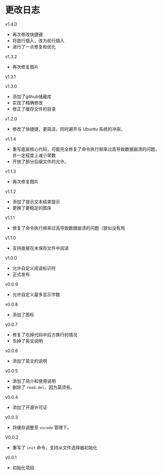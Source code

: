 # 更改日志

v1.4.0
- 再次修改快捷键
- 将首行插入，改为前行插入
- 进行了一点修复和优化

v1.3.2
- 再次修复图片

v1.3.1

v1.3.0

- 添加了github储藏库
- 实现了精确修改
- 修正了缓存文件的目录

v1.2.0

- 修改了快捷键，更简洁，同时避开与 Ubuntu 系统的冲突。

v1.1.4
- 重写底层核心代码，可能完全修复了命令执行频率过高导致数据崩溃的问题，并一定程度上减小常数
- 开放了部分后缀文件的允许。

v1.1.3
- 再次修复图片

v1.1.2
- 添加了提示文本结束提示
- 更换了更稳定的图床

v1.1.1
- 修复了命令执行频率过高导致数据崩溃的问题（貌似没有用

v1.1.0
- 支持直接在未保存文件中阅读

v1.0.0
- 允许自定义阅读标识符
- 正式发布

v0.0.9
- 允许自定义最多显示字数

v0.0.8
- 添加了图标

v0.0.7
- 修复了吃掉代码中后方换行的情况
- 去掉了英文说明

v0.0.6
- 添加了英文的说明

v0.0.5
- 添加了简介和使用说明
- 删除了 `read.del`，因为莫须有。

v0.0.4
- 添加了开源许可证

v0.0.3
- 将缓存调整至 `vscode` 管理下。

V0.0.2
- 重写了 `init` 命令，支持从文件选择器初始化

v0.0.1
- 初始化项目